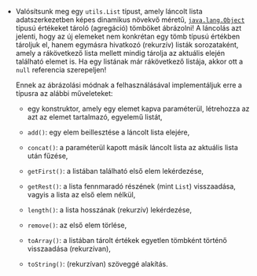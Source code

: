 *   Valósítsunk meg egy `utils.List` típust, amely láncolt lista adatszerkezetben képes dinamikus növekvő méretű, [`java.lang.Object`](http://docs.oracle.com/javase/8/docs/api/java/lang/Object.html) típusú értékeket tároló (agregáció) tömböket ábrázolni! A láncolás azt jelenti, hogy az új elemeket nem konkrétan egy tömb típusú értékben tároljuk el, hanem egymásra hivatkozó (rekurzív) listák sorozataként, amely a rákövetkező lista mellett mindig tárolja az aktuális elején található elemet is. Ha egy listának már rákövetkező listája, akkor ott a `null` referencia szerepeljen!

    Ennek az ábrázolási módnak a felhasználásával implementáljuk erre a típusra az alábbi műveleteket:

    *   egy konstruktor, amely egy elemet kapva paraméterül, létrehozza az azt az elemet tartalmazó, egyelemű listát,

    *   `add()`: egy elem beillesztése a láncolt lista elejére,

    *   `concat()`: a paraméterül kapott másik láncolt lista az aktuális lista után fűzése,

    *   `getFirst()`: a listában található első elem lekérdezése,

    *   `getRest()`: a lista fennmaradó részének (mint `List`) visszaadása, vagyis a lista az első elem nélkül,

    *   `length()`: a lista hosszának (rekurzív) lekérdezése,

    *   `remove()`: az első elem törlése,

    *   `toArray()`: a listában tárolt értékek egyetlen tömbként történő visszaadása (rekurzívan),

    *   `toString()`: (rekurzívan) szöveggé alakítás.
